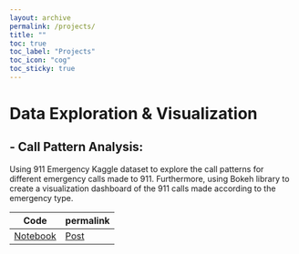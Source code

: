 ```yaml
---
layout: archive
permalink: /projects/
title: ""
toc: true
toc_label: "Projects"
toc_icon: "cog"
toc_sticky: true
---
```


# Data Exploration & Visualization 
## - **Call Pattern Analysis:** 
Using 911 Emergency Kaggle dataset to explore the call patterns for different emergency calls made to 911. Furthermore, using Bokeh library to create a visualization dashboard of the 911 calls made according to the emergency type.<br> 

 Code |permalink | 
 --- | --- | 
 [Notebook](https://github.com/veena1486/datascience-portfolio/tree/master/CrimeAnalysis)|[Post](https://veena1486.github.io/911dataviz/)

